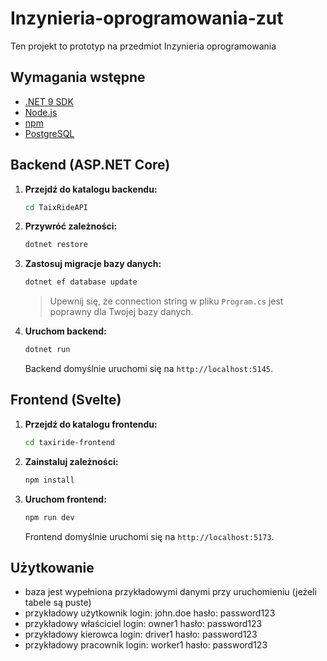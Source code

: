 # Inzynieria-oprogramowania-zut

Ten projekt to prototyp na przedmiot Inzynieria oprogramowania

## Wymagania wstępne

- [.NET 9 SDK](https://dotnet.microsoft.com/en-us/download/dotnet/9.0)
- [Node.js](https://nodejs.org/)
- [npm](https://www.npmjs.com/) 
- [PostgreSQL](https://www.postgresql.org/) 

## Backend (ASP.NET Core)

1. **Przejdź do katalogu backendu:**
   ```sh
   cd TaixRideAPI
   ```
2. **Przywróć zależności:**
   ```sh
   dotnet restore
   ```
3. **Zastosuj migracje bazy danych:**
   ```sh
   dotnet ef database update
   ```
   > Upewnij się, że connection string w pliku `Program.cs` jest poprawny dla Twojej bazy danych.
4. **Uruchom backend:**
   ```sh
   dotnet run
   ```
   Backend domyślnie uruchomi się na `http://localhost:5145`.


## Frontend (Svelte)

1. **Przejdź do katalogu frontendu:**
   ```sh
   cd taxiride-frontend
   ```
2. **Zainstaluj zależności:**
   ```sh
   npm install
   ```
3. **Uruchom frontend:**
   ```sh
   npm run dev
   ```
   Frontend domyślnie uruchomi się na `http://localhost:5173`.


## Użytkowanie
- baza jest wypełniona przykładowymi danymi przy uruchomieniu (jeżeli tabele są puste)
- przykładowy użytkownik login: john.doe hasło: password123
- przykładowy właściciel login: owner1 hasło: password123
- przykładowy kierowca login: driver1 hasło: password123
- przykładowy pracownik login: worker1 hasło: password123
